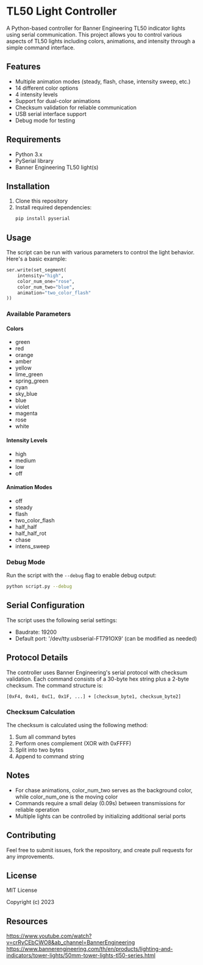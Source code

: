 # TL50 Light Controller

A Python-based controller for Banner Engineering TL50 indicator lights using serial communication. This project allows you to control various aspects of TL50 lights including colors, animations, and intensity through a simple command interface.

## Features

- Multiple animation modes (steady, flash, chase, intensity sweep, etc.)
- 14 different color options
- 4 intensity levels
- Support for dual-color animations
- Checksum validation for reliable communication
- USB serial interface support
- Debug mode for testing

## Requirements

- Python 3.x
- PySerial library
- Banner Engineering TL50 light(s)

## Installation

1. Clone this repository
2. Install required dependencies:
   ```bash
   pip install pyserial
   ```

## Usage

The script can be run with various parameters to control the light behavior. Here's a basic example:

```python
ser.write(set_segment(
    intensity="high",
    color_num_one="rose",
    color_num_two="blue",
    animation="two_color_flash"
))
```

### Available Parameters

#### Colors
- green
- red
- orange
- amber
- yellow
- lime_green
- spring_green
- cyan
- sky_blue
- blue
- violet
- magenta
- rose
- white

#### Intensity Levels
- high
- medium
- low
- off

#### Animation Modes
- off
- steady
- flash
- two_color_flash
- half_half
- half_half_rot
- chase
- intens_sweep

### Debug Mode

Run the script with the `--debug` flag to enable debug output:

```bash
python script.py --debug
```

## Serial Configuration

The script uses the following serial settings:
- Baudrate: 19200
- Default port: '/dev/tty.usbserial-FT791OX9' (can be modified as needed)

## Protocol Details

The controller uses Banner Engineering's serial protocol with checksum validation. Each command consists of a 30-byte hex string plus a 2-byte checksum. The command structure is:

```
[0xF4, 0x41, 0xC1, 0x1F, ...] + [checksum_byte1, checksum_byte2]
```

### Checksum Calculation

The checksum is calculated using the following method:
1. Sum all command bytes
2. Perform ones complement (XOR with 0xFFFF)
3. Split into two bytes
4. Append to command string

## Notes

- For chase animations, color_num_two serves as the background color, while color_num_one is the moving color
- Commands require a small delay (0.09s) between transmissions for reliable operation
- Multiple lights can be controlled by initializing additional serial ports

## Contributing

Feel free to submit issues, fork the repository, and create pull requests for any improvements.

## License

MIT License

Copyright (c) 2023

## Resources
https://www.youtube.com/watch?v=crRyCEbCWO8&ab_channel=BannerEngineering
https://www.bannerengineering.com/th/en/products/lighting-and-indicators/tower-lights/50mm-tower-lights-tl50-series.html
